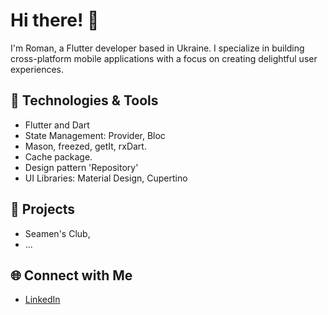 # Hi there! 👋

I'm Roman, a Flutter developer based in Ukraine. I specialize in building cross-platform mobile applications with a focus on creating delightful user experiences.

## 🔧 Technologies & Tools

- Flutter and Dart
- State Management: Provider, Bloc
- Mason, freezed, getIt, rxDart.
- Cache package.
- Design pattern 'Repository'
- UI Libraries: Material Design, Cupertino

## 📱 Projects

- Seamen's Club,
- ...

## 🌐 Connect with Me

- [LinkedIn](https://www.linkedin.com/in/roman-kliakhin-298103227/)


